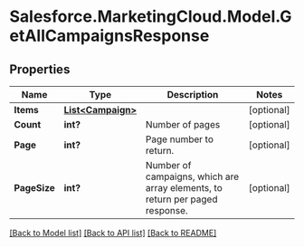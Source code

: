 # Salesforce.MarketingCloud.Model.GetAllCampaignsResponse
## Properties

Name | Type | Description | Notes
------------ | ------------- | ------------- | -------------
**Items** | [**List&lt;Campaign&gt;**](Campaign.md) |  | [optional] 
**Count** | **int?** | Number of pages | [optional] 
**Page** | **int?** | Page number to return. | [optional] 
**PageSize** | **int?** | Number of campaigns, which are array elements, to return per paged response. | [optional] 

[[Back to Model list]](../README.md#documentation-for-models) [[Back to API list]](../README.md#documentation-for-api-endpoints) [[Back to README]](../README.md)

